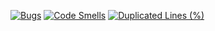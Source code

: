 [![Bugs](https://sonarcloud.io/api/project_badges/measure?project=3ooowojtooo_ebiznes-shop&metric=bugs)](https://sonarcloud.io/dashboard?id=3ooowojtooo_ebiznes-shop)
[![Code Smells](https://sonarcloud.io/api/project_badges/measure?project=3ooowojtooo_ebiznes-shop&metric=code_smells)](https://sonarcloud.io/dashboard?id=3ooowojtooo_ebiznes-shop)
[![Duplicated Lines (%)](https://sonarcloud.io/api/project_badges/measure?project=3ooowojtooo_ebiznes-shop&metric=duplicated_lines_density)](https://sonarcloud.io/dashboard?id=3ooowojtooo_ebiznes-shop)
